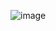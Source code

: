 ![image](https://github.com/starodubbb/PP-TCP-Future-Promise/assets/90095788/5e79cb22-b297-470f-8d94-5e5cda1034de)
